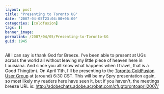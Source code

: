 ```yaml
---
layout: post
title: "Presenting to Toronto UG"
date: "2007-04-05T23:04:00+06:00"
categories: [coldfusion]
tags: []
banner_image: 
permalink: /2007/04/05/Presenting-to-Toronto-UG
guid: 1945
---
```


All I can say is thank God for Breeze. I've been able to present at UGs across the world all without leaving my little piece of heaven here in Louisiana. And since you all know what happens when I travel, that is a Good Thing(tm). On April 11th, I'll be presenting to the <a href="http://www.cfugtoronto.org/">Toronto ColdFusion User Group</a> at (around) 6:30 CST. This will be my Spry presentation again, so most likely my readers here have seen it, but if you haven't, the meetings breeze URL is: <a href="http://adobechats.adobe.acrobat.com/cfugtorontoapril2007/">http://adobechats.adobe.acrobat.com/cfugtorontoapril2007/</a>